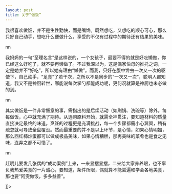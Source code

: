 ```yaml
---
layout: post
title: 关于“做饭”
---
```


<p>我很喜欢做饭，并不是生性勤快，而是嘴馋。既然想吃，又想吃的顺心可心，那么只好自己动手，想吃什么便做什么，享受的不仅有过程中的期待还有结果的美味。</p>
<p>nn
<p>我妈妈的一句“至理名言”是这样说的，一个女孩子，最要不得的就是好吃懒做，你已经这么好吃了，就不要再懒做了。不过我深以为，这是偶家伯母的推托之词，一定是她并不“好吃”，所以她有理由“懒做”。而我，只好在腹中馋虫一次又一次的驱使下，自己动手，“足食”了若干次，之所以不是同步的“一次又一次”，聪明人都知道，我又不是神厨转世，哪能说每次掌勺都能成功呢，更何况就算是神厨也未必做的到。</p>
<p>nn
<p>其实做饭是一件非常惬意的事，需指出的是后续活动（如刷锅、洗碗等）除外。每每做饭，心中就充满了期待。从选购原料开始，就需全神贯注，要知道材料的质量直接决定最终的味道。烹饪的过程更是充满挑战，每一个步骤都需小心翼翼，稍有疏忽就可导致全盘覆没。然而最重要的并不是以上环节，是心情，如果心情明媚，那么西红柿炒蛋都可以做成极品美味，如果心情糟糕，那再美味的菜肴也是食之无味，连弃之都不可惜了。</p>
<p>nn
<p>赶明儿要发几张偶的“成功案例”上来，一来显摆显摆，二来给大家养养眼，也不辜负我热爱美食的一片诚心，要知道，条件所限，偶就算不能尝遍和学会各地美食，那也要“阿雯做饭，多多益善”。</p>
<p> ]]&gt;
</p>
